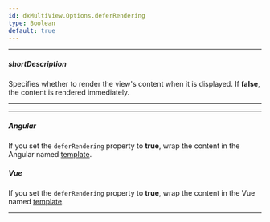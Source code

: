 ```yaml
---
id: dxMultiView.Options.deferRendering
type: Boolean
default: true
---
```

---
##### shortDescription
Specifies whether to render the view's content when it is displayed. If **false**, the content is rendered immediately.

---

---
##### Angular

If you set the `deferRendering` property to **true**, wrap the content in the Angular named [template](/concepts/40%20Angular%20Components/20%20Component%20Configuration%20Syntax/37%20Templates '/Documentation/Guide/Angular_Components/Component_Configuration_Syntax/#Templates').

##### Vue

If you set the `deferRendering` property to **true**, wrap the content in the Vue named [template](/concepts/55%20Vue%20Components/20%20Component%20Configuration%20Syntax/37%20Templates.md '/Documentation/Guide/Vue_Components/Component_Configuration_Syntax/#Templates').

---